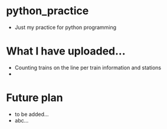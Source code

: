 # python_practice
- Just my practice for python programming

# What I have uploaded...
- Counting trains on the line per train information and stations 
-  

# Future plan
- to be added...
- abc...

